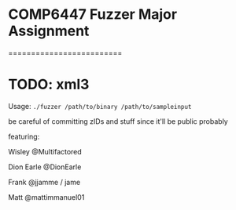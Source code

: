 # COMP6447 Fuzzer Major Assignment

=========================

# TODO: xml3

Usage: `./fuzzer /path/to/binary /path/to/sampleinput`

be careful of committing zIDs and stuff since it'll be public probably

featuring:

Wisley @Multifactored

Dion Earle @DionEarle

Frank @jjamme / jame

Matt @mattimmanuel01

